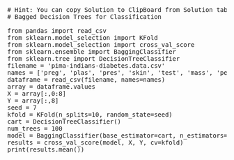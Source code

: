 <pre class="file" data-target="clipboard">
# Hint: You can copy Solution to ClipBoard from Solution tab in Step 2
# Bagged Decision Trees for Classification

from pandas import read_csv
from sklearn.model_selection import KFold
from sklearn.model_selection import cross_val_score
from sklearn.ensemble import BaggingClassifier
from sklearn.tree import DecisionTreeClassifier
filename = 'pima-indians-diabetes.data.csv'
names = ['preg', 'plas', 'pres', 'skin', 'test', 'mass', 'pedi', 'age', 'class']
dataframe = read_csv(filename, names=names)
array = dataframe.values
X = array[:,0:8]
Y = array[:,8]
seed = 7
kfold = KFold(n_splits=10, random_state=seed)
cart = DecisionTreeClassifier()
num_trees = 100
model = BaggingClassifier(base_estimator=cart, n_estimators=num_trees, random_state=seed)
results = cross_val_score(model, X, Y, cv=kfold)
print(results.mean())

</pre>